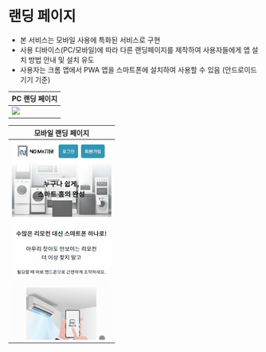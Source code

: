 # 랜딩 페이지
- 본 서비스는 모바일 사용에 특화된 서비스로 구현
- 사용 디바이스(PC/모바일)에 따라 다른 랜딩페이지를 제작하여 사용자들에게 앱 설치 방법 안내 및 설치 유도
- 사용자는 크롬 앱에서 PWA 앱을 스마트폰에 설치하여 사용할 수 있음 (안드로이드 기기 기준) 

| PC 랜딩 페이지 |
|---|
| <img src="./image/%EB%9E%9C%EB%94%A9%20_PC.gif"/>  |

| 모바일 랜딩 페이지 |
|---|
| <img src="./image/%EB%9E%9C%EB%94%A9_%EB%AA%A8%EB%B0%94%EC%9D%BC.gif"  width="200" height="400"/>  |
